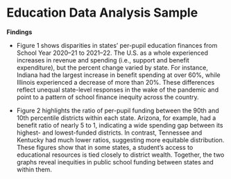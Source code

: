 # Education Data Analysis Sample

**Findings**

-   Figure 1 shows disparities in states’ per-pupil education finances from School Year 2020–21 to 2021–22. The U.S. as a whole experienced increases in revenue and spending (i.e., support and benefit expenditure), but the percent change varied by state. For instance, Indiana had the largest increase in benefit spending at over 60%, while Illinois experienced a decrease of more than 20%. These differences reflect unequal state-level responses in the wake of the pandemic and point to a pattern of school finance inequity across the country.

-   Figure 2 highlights the ratio of per-pupil funding between the 90th and 10th percentile districts within each state. Arizona, for example, had a benefit ratio of nearly 5 to 1, indicating a wide spending gap between its highest- and lowest-funded districts. In contrast, Tennessee and Kentucky had much lower ratios, suggesting more equitable distribution. These figures show that in some states, a student’s access to educational resources is tied closely to district wealth. Together, the two graphs reveal inequities in public school funding between states and within them.
